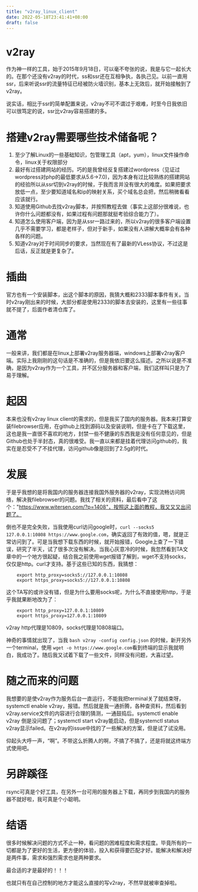 ```yaml
---
title: "v2ray_linux_client"
date: 2022-05-18T23:41:41+08:00
draft: false
---
```

# v2ray
作为神一样的工具，始于2015年9月18日，可以毫不夸张的说，我是与它一起长大的。在那个还没有v2ray的时代，ss和ssr还在互相争执，各执己见。以前一直用ssr，后来听说ssr的流量特征已经被防火墙识别，基本上无效后，就开始接触到了v2ray。

说实话，相比于ssr的简单配置来说，v2ray不可不谓过于艰难，时至今日我依旧可以很笃定的说，ssr比v2ray容易搭建的多。

# 搭建v2ray需要哪些技术储备呢？
1. 至少了解Linux的一些基础知识，包管理工具（apt，yum），linux文件操作命令，linux关于权限部分
2. 最好有过搭建网站的经历。巧的是我曾经反复搭建过wordpress（见证过wordpress对php的最低要求从5.6->7.0)，因为本身有过比较熟练的搭建网站的经验所以从ssr切到v2ray的时候，于我而言并没有很大的难度。如果把要求放低一点，至少要知道域名和ip的映射关系，买个域名总会把，然后稍微看看应该就行。
3. 知道使用Github去找v2ray脚本，并按照教程去做（事实上这部分很难说，也许你什么问题都没有，如果过程有问题那就挺考验综合能力了）。
4. 知道怎么使用客户端，因为是从ssr一路过来的，所以v2ray的很多客户端设置几乎不需要学习，都是老样子，但对于新手，如果没有人讲解大概率会有各种各样的问题。
5. 知道v2ray对于时间同步的要求，当然现在有了最新的VLess协议，不过这是后话，反正就是更复杂了。

# 插曲
官方也有一个安装脚本，出这个脚本的原因，我猜大概和2333脚本事件有关。当时v2ray刚出来的时候，大部分都是使用2333的脚本去安装的，这里有一些往事就不提了，后面作者清仓库了。

# 通常
一般来讲，我们都是在linux上部署v2ray服务器端，windows上部署v2ray客户端。实际上我刚刚的这句话是不准确的，但是我依旧要这么描述。之所以说是不准确，是因为v2ray作为一个工具，并不区分服务器和客户端，我们这样叫只是为了易于理解。

# 起因
本来也没有v2ray linux client的需求的，但是我买了国内的服务器。我本来打算安装filebrowser应用，在github上找到源码以及安装说明，但是卡在了下载这里，这也是我一直很不喜欢的地方，封禁一些不健康的东西我是没有任何意见的，但是Github也处于半封态，真的很难受。我一直以来都是挂着代理访问github的，我实在是忍受不了不挂代理，访问github像是回到了2.5g的时代。

# 发展
于是乎我想的是将我国内的服务器连接我国外服务器的v2ray，实现流畅访问网络，解决我filebrowser的问题。我找了相关的资料，最后看中了这个："https://www.witersen.com/?p=1408"，按照这上面的教程，我又又又出问题了。

倒也不是完全失败，当我使用curl访问google时，`curl --socks5 127.0.0.1:10808 https://www.google.com`，确实返回了有效的值，嗯，就是正常访问到了。可是当我想下载东西的时候，就开始报错，Google上查了一下错误，研究了半天，试了很多次没有解决。当我心灰意冷的时候，我忽然看到TA文章中的一个地方很起疑，结合我之前使用wget报错了解到，wget不支持socks，仅仅是http。curl才支持。基于这些已知的东西，我猜想：
```
    export http_proxy=socks5://127.0.0.1:10808
    export https_proxy=socks5://127.0.0.1:10808
```
这个TA写的或许没有错，但是为什么要用socks呢，为什么不直接使用http，于是乎我就果断地改为了：
```
    export http_proxy=127.0.0.1:10809
    export https_proxy=127.0.0.1:10809
```
v2ray http代理是10809，socks代理是10808端口。

神奇的事情就出现了，当我 `bash v2ray -config config.json` 的时候，新开另外一个terminal，使用 `wget -o https://www.google.com`看到终端的显示我就明白，我成功了。随后我又试着下载了一些文件，同样没有问题，大喜过望。

# 随之而来的问题
我想要的是使v2ray作为服务后台一直运行，不能我把terminal关了就结束呀，systemctl enable v2ray，报错。然后就是我一通折腾，各种查资料，然后看到v2ray.service文件的内容进行合理的猜测，一通鼓捣后。systemctl enable v2ray 倒是没问题了；systemctl start v2ray能启动，但是systemctl status v2ray显示failed。在v2ray的issue中找的了一些解决的方案，但是试了试没用。

仰起头大呼一声，“啊”。不带这么折腾人的啊，不搞了不搞了，还是将就这终端方式使用吧。

# 另辟蹊径
rsync可真是个好工具，在另外一台可用的服务器上下载，再同步到我国内的服务器不就好啦，我可真是个小聪明。

# 结语
很多时候解决问题的方式不止一种，看问题的困难程度和需求程度。毕竟所有的一切都是为了更好的生活，更方便的体验，投入和获得要匹配才好。能解决和解决好是两件事，需求和强烈需求也是两种要求。

最合适的才是最好的！！！

也就只有在自己控制的地方才能这么直接的写v2ray，不然早就被审查掉啦。